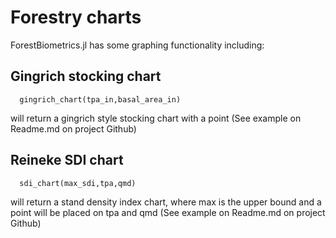 # Forestry charts

ForestBiometrics.jl has some graphing functionality including:

## Gingrich stocking chart

      gingrich_chart(tpa_in,basal_area_in)

will return a gingrich style stocking chart with a point (See example on Readme.md on project Github)

## Reineke SDI chart

      sdi_chart(max_sdi,tpa,qmd)

will return a stand density index chart, where max is the upper bound and a point will be placed on tpa and qmd (See example on Readme.md on project Github)
